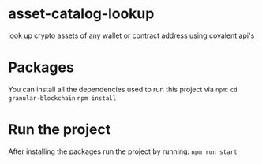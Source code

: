 # asset-catalog-lookup
look up crypto assets of any wallet or contract address using covalent api's

# Packages
You can install all the dependencies used to run this project via `npm`:
`cd granular-blockchain`
`npm install`

# Run the project
After installing the packages run the project by running:
`npm run start`

